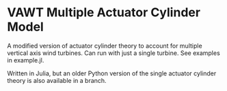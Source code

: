 # VAWT Multiple Actuator Cylinder Model

A modified version of actuator cylinder theory to account for multiple vertical axis wind turbines.  Can run with just a single turbine.  See examples in example.jl.

Written in Julia, but an older Python version of the single actuator cylinder theory is also available in a branch.
